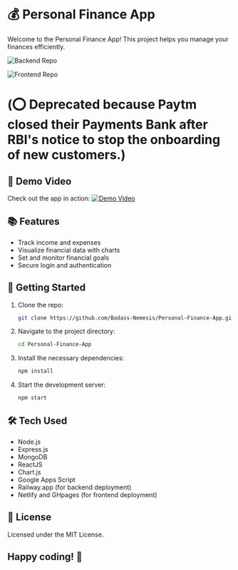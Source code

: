 # 💰 Personal Finance App

Welcome to the Personal Finance App! This project helps you manage your finances efficiently. 

![Backend Repo](https://github.com/Badass-Nemesis/Personal-Finance-Backend)

![Frontend Repo](https://github.com/Badass-Nemesis/Personal-Finance-Project-Frontend)


# (⭕ Deprecated because Paytm closed their Payments Bank after RBI's notice to stop the onboarding of new customers.)


## 🎥 Demo Video

Check out the app in action:
[![Demo Video](https://www.youtube.com/watch?v=_CRdPuIH5dA/maxresdefault.jpg)](https://youtube.com/watch?v=_CRdPuIH5dA)

## 📚 Features

- Track income and expenses
- Visualize financial data with charts
- Set and monitor financial goals
- Secure login and authentication

## 🚀 Getting Started

1. Clone the repo:
   ```sh
   git clone https://github.com/Badass-Nemesis/Personal-Finance-App.git

2. Navigate to the project directory:
   ```sh
   cd Personal-Finance-App

3. Install the necessary dependencies:
   ```sh
   npm install

4. Start the development server:
   ```sh
   npm start

## 🛠 Tech Used
- Node.js
- Express.js
- MongoDB
- ReactJS
- Chart.js
- Google Apps Script
- Railway.app (for backend deployment)
- Netlify and GHpages (for frontend deployment)
  
## 📝 License
Licensed under the MIT License.

## Happy coding! 🚀
